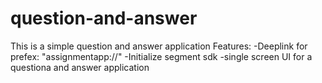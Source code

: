 # question-and-answer

This is a simple question and answer application
Features: 
  -Deeplink for prefex: "assignmentapp://"
  -Initialize segment sdk
  -single screen UI for a questiona and answer application
